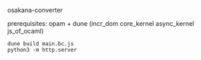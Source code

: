 osakana-converter

prerequisites: opam + dune (incr\_dom core\_kernel async\_kernel js\_of\_ocaml)

```
dune build main.bc.js
python3 -m http.server
```
